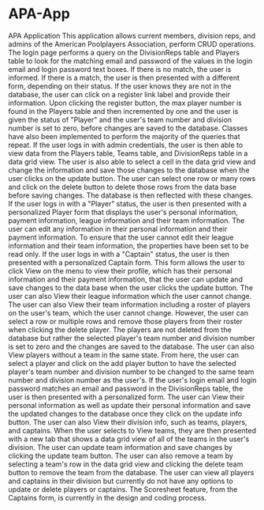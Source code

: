# APA-App
APA Application
  This application allows current members, division reps, and admins of the American Poolplayers Association, perform CRUD operations. The login page performs a query on the DivisionReps table and Players table to look for the matching email and password of the values in the login email and login password text boxes. If there is no match, the user is informed. If there is a match, the user is then presented with a different form, depending on their status. If the user knows they are not in the database, the user can click on a register link label and provide their information. Upon clicking the register button, the max player number is found in the Players table and then incremented by one and the user is given the status of "Player" and the user's team number and division number is set to zero, before changes are saved to the database. Classes have also been implemented to perform the majority of the queries that repeat.
  If the user logs in with admin credentials, the user is then able to view data from the Players table, Teams table, and DivisionReps table in a data grid view. The user is also able to select a cell in the data grid view and change the information and save those changes to the database when the user clicks on the update button. The user can select one row or many rows and click on the delete button to delete those rows from the data base before saving changes. The database is then reflected with these changes.
  If the user logs in with a "Player" status, the user is then presented with a personalized Player form that displays the user's personal information, payment information, league information and their team information. The user can edit any information in their personal information and their payment information. To ensure that the user cannot edit their league information and their team information, the properties have been set to be read only.
  If the user logs in with a "Captain" status, the user is then presented with a personalized Captain form. This form allows the user to click View on the menu to view their profile, which has their personal information and their payment information, that the user can update and save changes to the data base when the user clicks the update button. The user can also View their league information which the user cannot change. The user can also View their team information including a roster of players on the user's team, which the user cannot change. However, the user can select a row or multiple rows and remove those players from their roster when clicking the delete player. The players are not deleted from the database but rather the selected player's team number and division number is set to zero and the changes are saved to the database. The user can also View players without a team in the same state. From here, the user can select a player and click on the add player button to have the selected player's team number and division number to be changed to the same team number and division number as the user's.
  If the user's login email and login password matches an email and password in the DivisionReps table, the user is then presented with a personalized form. The user can View their personal information as well as update their personal information and save the updated changes to the database once they click on the update info button. The user can also View their division info, such as teams, players, and captains. When the user selects to View teams, they are then presented with a new tab that shows a data grid view of all of the teams in the user's division. The user can update team information and save changes by clicking the update team button. The user can also remove a team by selecting a team's row in the data grid view and clicking the delete team button to remove the team from the database. The user can view all players and captains in their division but currently do not have any options to update or delete players or captains.
  The Scoresheet feature, from the Captains form, is currently in the design and coding process.
